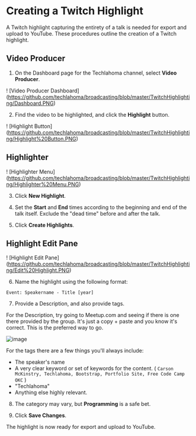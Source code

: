# Creating a Twitch Highlight
A Twitch highlight capturing the entirety of a talk is needed for export and upload to YouTube. These procedures outline the creation of a Twitch highlight. 

## Video Producer
1. On the Dashboard page for the Techlahoma channel, select **Video Producer**.

! [Video Producer Dashboard] (https://github.com/techlahoma/broadcasting/blob/master/TwitchHighlighting/Dashboard.PNG)

2. Find the video to be highlighted, and click the **Highlight** button.

! [Highlight Button] (https://github.com/techlahoma/broadcasting/blob/master/TwitchHighlighting/Highlight%20Button.PNG)

## Highlighter

! [Highlighter Menu] (https://github.com/techlahoma/broadcasting/blob/master/TwitchHighlighting/Highlighter%20Menu.PNG)

3. Click **New Highlight**.

4. Set the **Start** and **End** times according to the beginning and end of the talk itself. Exclude the "dead time" before and after the talk.

5. Click **Create Highlights**. 

## Highlight Edit Pane

! [Highlight Edit Pane] (https://github.com/techlahoma/broadcasting/blob/master/TwitchHighlighting/Edit%20Highlight.PNG)

6. Name the highlight using the following format:

```
Event: Speakername - Title [year]
```

7. Provide a Description, and also provide tags. 

For the Description, try going to Meetup.com and seeing if there is one there provided by the group. It's just a copy + paste and you know it's correct. This is the preferred way to go.

![image](https://user-images.githubusercontent.com/954596/32418141-e38ceb7e-c229-11e7-8aee-db87bc569737.png)


For the tags there are a few things you'll always include:
 * The speaker's name
 * A very clear keyword or set of keywords for the content. ( `Carson McKinstry, Techlahoma, Bootstrap, Portfolio Site, Free Code Camp OKC` )
 * "Techlahoma"
 * Anything else highly relevant.

8. The category may vary, but **Programming** is a safe bet.

9. Click **Save Changes**.

The highlight is now ready for export and upload to YouTube.
